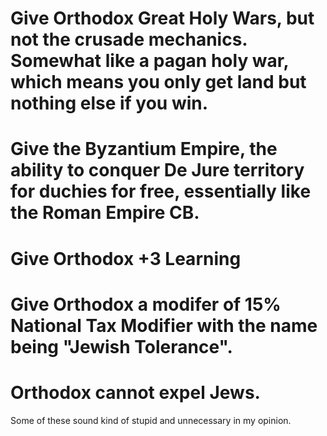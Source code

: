 # Give Orthodox Great Holy Wars, but not the crusade mechanics. Somewhat like a pagan holy war, which means you only get land but nothing else if you win.
# Give the Byzantium Empire, the ability to conquer De Jure territory for duchies for free, essentially like the Roman Empire CB.
# Give Orthodox +3 Learning
# Give Orthodox a modifer of 15% National Tax Modifier with the name being "Jewish Tolerance". 
# Orthodox cannot expel Jews. 

Some of these sound kind of stupid and unnecessary in my opinion.
